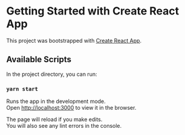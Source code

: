 # Getting Started with Create React App

This project was bootstrapped with [Create React App](https://github.com/facebook/create-react-app).

## Available Scripts

In the project directory, you can run:

### `yarn start`

Runs the app in the development mode.\
Open [http://localhost:3000](http://localhost:3000) to view it in the browser.

The page will reload if you make edits.\
You will also see any lint errors in the console.

<!-- ### `npm test` -->

<!-- Launches the test runner in the interactive watch mode.\
See the section about [running tests](https://facebook.github.io/create-react-app/docs/running-tests) for more information. -->
